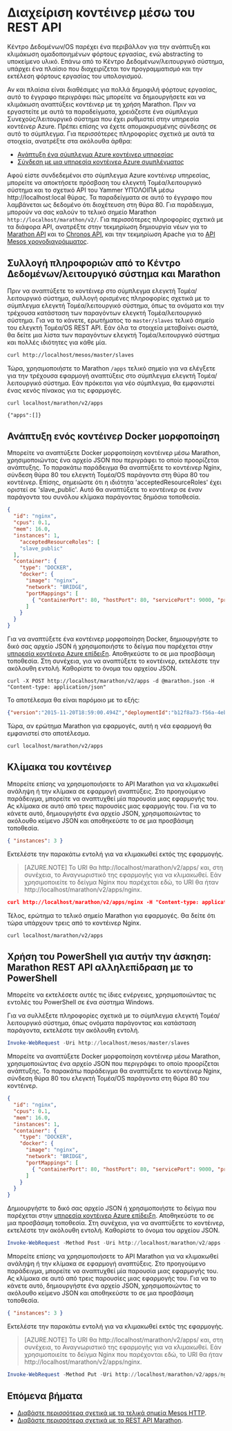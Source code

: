 <properties
   pageTitle="Azure Διαχείριση κοντέινερ υπηρεσίας κοντέινερ έως το REST API | Microsoft Azure"
   description="Ανάπτυξη κοντέινερ σε ένα σύμπλεγμα Mesos υπηρεσία κοντέινερ Azure χρησιμοποιώντας το REST API Marathon."
   services="container-service"
   documentationCenter=""
   authors="neilpeterson"
   manager="timlt"
   editor=""
   tags="acs, azure-container-service"
   keywords="Docker, κοντέινερ, μικρής κλίμακας-υπηρεσίες, Mesos, Azure"/>

<tags
   ms.service="container-service"
   ms.devlang="na"
   ms.topic="get-started-article"
   ms.tgt_pltfrm="na"
   ms.workload="na"
   ms.date="09/13/2016"
   ms.author="timlt"/>

# <a name="container-management-through-the-rest-api"></a>Διαχείριση κοντέινερ μέσω του REST API

Κέντρο Δεδομένων/OS παρέχει ένα περιβάλλον για την ανάπτυξη και κλιμάκωση ομαδοποιημένων φόρτους εργασίας, ενώ abstracting το υποκείμενο υλικό. Επάνω από το Κέντρο Δεδομένων/λειτουργικό σύστημα, υπάρχει ένα πλαίσιο που διαχειρίζεται τον προγραμματισμό και την εκτέλεση φόρτους εργασίας του υπολογισμού.

Αν και πλαίσια είναι διαθέσιμες για πολλά δημοφιλή φόρτους εργασίας, αυτό το έγγραφο περιγράφει πώς μπορείτε να δημιουργήσετε και να κλιμάκωση αναπτύξεις κοντέινερ με τη χρήση Marathon. Πριν να εργαστείτε με αυτά τα παραδείγματα, χρειάζεστε ένα σύμπλεγμα Συνεχούς/λειτουργικό σύστημα που έχει ρυθμιστεί στην υπηρεσία κοντέινερ Azure. Πρέπει επίσης να έχετε απομακρυσμένης σύνδεσης σε αυτό το σύμπλεγμα. Για περισσότερες πληροφορίες σχετικά με αυτά τα στοιχεία, ανατρέξτε στα ακόλουθα άρθρα:

- [Ανάπτυξη ένα σύμπλεγμα Azure κοντέινερ υπηρεσίας](container-service-deployment.md)
- [Σύνδεση με μια υπηρεσία κοντέινερ Azure συμπλέγματος](container-service-connect.md)

Αφού είστε συνδεδεμένοι στο σύμπλεγμα Azure κοντέινερ υπηρεσίας, μπορείτε να αποκτήσετε πρόσβαση του ελεγκτή Τομέα/λειτουργικό σύστημα και το σχετικό API του Yammer ΥΠΌΛΟΙΠΑ μέσω http://localhost:local θύρας. Τα παραδείγματα σε αυτό το έγγραφο που λαμβάνεται ως δεδομένο ότι διοχέτευση στη θύρα 80. Για παράδειγμα, μπορούν να σας καλούν το τελικό σημείο Marathon `http://localhost/marathon/v2/`. Για περισσότερες πληροφορίες σχετικά με τα διάφορα API, ανατρέξτε στην τεκμηρίωση δημιουργία νέων για το [Marathon API](https://mesosphere.github.io/marathon/docs/rest-api.html) και το [Chronos API](https://mesos.github.io/chronos/docs/api.html), και την τεκμηρίωση Apache για το [API Mesos χρονοδιαγράμματος](http://mesos.apache.org/documentation/latest/scheduler-http-api/).

## <a name="gather-information-from-dcos-and-marathon"></a>Συλλογή πληροφοριών από το Κέντρο Δεδομένων/λειτουργικό σύστημα και Marathon

Πριν να αναπτύξετε το κοντέινερ στο σύμπλεγμα ελεγκτή Τομέα/λειτουργικό σύστημα, συλλογή ορισμένες πληροφορίες σχετικά με το σύμπλεγμα ελεγκτή Τομέα/λειτουργικό σύστημα, όπως τα ονόματα και την τρέχουσα κατάσταση των παραγόντων ελεγκτή Τομέα/λειτουργικό σύστημα. Για να το κάνετε, ερωτήματος το `master/slaves` τελικό σημείο του ελεγκτή Τομέα/OS REST API. Εάν όλα τα στοιχεία μεταβαίνει σωστά, θα δείτε μια λίστα των παραγόντων ελεγκτή Τομέα/λειτουργικό σύστημα και πολλές ιδιότητες για κάθε μία.

```bash
curl http://localhost/mesos/master/slaves
```

Τώρα, χρησιμοποιήστε το Marathon `/apps` τελικό σημείο για να ελέγξετε για την τρέχουσα εφαρμογή αναπτύξεις στο σύμπλεγμα ελεγκτή Τομέα/λειτουργικό σύστημα. Εάν πρόκειται για νέο σύμπλεγμα, θα εμφανιστεί ένας κενός πίνακας για τις εφαρμογές.

```
curl localhost/marathon/v2/apps

{"apps":[]}
```

## <a name="deploy-a-docker-formatted-container"></a>Ανάπτυξη ενός κοντέινερ Docker μορφοποίηση

Μπορείτε να αναπτύξετε Docker μορφοποίηση κοντέινερ μέσω Marathon, χρησιμοποιώντας ένα αρχείο JSON που περιγράφει το οποίο προορίζεται ανάπτυξης. Το παρακάτω παράδειγμα θα αναπτύξετε το κοντέινερ Nginx, σύνδεση θύρα 80 του ελεγκτή Τομέα/OS παράγοντα στη θύρα 80 του κοντέινερ. Επίσης, σημειώστε ότι η ιδιότητα 'acceptedResourceRoles' έχει οριστεί σε 'slave_public'. Αυτό θα αναπτύξετε το κοντέινερ σε έναν παράγοντα του συνόλου κλίμακα παράγοντας δημόσια τοποθεσία.

```json
{
  "id": "nginx",
  "cpus": 0.1,
  "mem": 16.0,
  "instances": 1,
    "acceptedResourceRoles": [
    "slave_public"
  ],
  "container": {
    "type": "DOCKER",
    "docker": {
      "image": "nginx",
      "network": "BRIDGE",
      "portMappings": [
        { "containerPort": 80, "hostPort": 80, "servicePort": 9000, "protocol": "tcp" }
      ]
    }
  }
}
```

Για να αναπτύξετε ένα κοντέινερ μορφοποίηση Docker, δημιουργήστε το δικό σας αρχείο JSON ή χρησιμοποιήστε το δείγμα που παρέχεται στην [υπηρεσία κοντέινερ Azure επίδειξη](https://raw.githubusercontent.com/rgardler/AzureDevTestDeploy/master/marathon/marathon.json). Αποθηκεύστε το σε μια προσβάσιμη τοποθεσία. Στη συνέχεια, για να αναπτύξετε το κοντέινερ, εκτελέστε την ακόλουθη εντολή. Καθορίστε το όνομα του αρχείου JSON.

```
curl -X POST http://localhost/marathon/v2/apps -d @marathon.json -H "Content-type: application/json"
```

Το αποτέλεσμα θα είναι παρόμοιο με το εξής:

```json
{"version":"2015-11-20T18:59:00.494Z","deploymentId":"b12f8a73-f56a-4eb1-9375-4ac026d6cdec"}
```

Τώρα, αν ερώτημα Marathon για εφαρμογές, αυτή η νέα εφαρμογή θα εμφανιστεί στο αποτέλεσμα.

```
curl localhost/marathon/v2/apps
```

## <a name="scale-your-containers"></a>Κλίμακα του κοντέινερ

Μπορείτε επίσης να χρησιμοποιήσετε το API Marathon για να κλιμακωθεί ανάληψη ή την κλίμακα σε εφαρμογή αναπτύξεις. Στο προηγούμενο παράδειγμα, μπορείτε να αναπτυχθεί μία παρουσία μιας εφαρμογής του. Ας κλίμακα σε αυτό από τρεις παρουσίες μιας εφαρμογής του. Για να το κάνετε αυτό, δημιουργήστε ένα αρχείο JSON, χρησιμοποιώντας το ακόλουθο κείμενο JSON και αποθηκεύστε το σε μια προσβάσιμη τοποθεσία.

```json
{ "instances": 3 }
```

Εκτελέστε την παρακάτω εντολή για να κλιμακωθεί εκτός της εφαρμογής.

>[AZURE.NOTE] Το URI θα http://localhost/marathon/v2/apps/ και, στη συνέχεια, το Αναγνωριστικό της εφαρμογής για να κλιμακωθεί. Εάν χρησιμοποιείτε το δείγμα Nginx που παρέχεται εδώ, το URI θα ήταν http://localhost/marathon/v2/apps/nginx.

```json
curl http://localhost/marathon/v2/apps/nginx -H "Content-type: application/json" -X PUT -d @scale.json
```

Τέλος, ερώτημα το τελικό σημείο Marathon για εφαρμογές. Θα δείτε ότι τώρα υπάρχουν τρεις από το κοντέινερ Nginx.

```
curl localhost/marathon/v2/apps
```

## <a name="use-powershell-for-this-exercise-marathon-rest-api-interaction-with-powershell"></a>Χρήση του PowerShell για αυτήν την άσκηση: Marathon REST API αλληλεπίδραση με το PowerShell

Μπορείτε να εκτελέσετε αυτές τις ίδιες ενέργειες, χρησιμοποιώντας τις εντολές του PowerShell σε ένα σύστημα Windows.

Για να συλλέξετε πληροφορίες σχετικά με το σύμπλεγμα ελεγκτή Τομέα/λειτουργικό σύστημα, όπως ονόματα παράγοντας και κατάσταση παράγοντα, εκτελέστε την ακόλουθη εντολή.

```powershell
Invoke-WebRequest -Uri http://localhost/mesos/master/slaves
```

Μπορείτε να αναπτύξετε Docker μορφοποίηση κοντέινερ μέσω Marathon, χρησιμοποιώντας ένα αρχείο JSON που περιγράφει το οποίο προορίζεται ανάπτυξης. Το παρακάτω παράδειγμα θα αναπτύξετε το κοντέινερ Nginx, σύνδεση θύρα 80 του ελεγκτή Τομέα/OS παράγοντα στη θύρα 80 του κοντέινερ.

```json
{
  "id": "nginx",
  "cpus": 0.1,
  "mem": 16.0,
  "instances": 1,
  "container": {
    "type": "DOCKER",
    "docker": {
      "image": "nginx",
      "network": "BRIDGE",
      "portMappings": [
        { "containerPort": 80, "hostPort": 80, "servicePort": 9000, "protocol": "tcp" }
      ]
    }
  }
}
```

Δημιουργήστε το δικό σας αρχείο JSON ή χρησιμοποιήστε το δείγμα που παρέχεται στην [υπηρεσία κοντέινερ Azure επίδειξη](https://raw.githubusercontent.com/rgardler/AzureDevTestDeploy/master/marathon/marathon.json). Αποθηκεύστε το σε μια προσβάσιμη τοποθεσία. Στη συνέχεια, για να αναπτύξετε το κοντέινερ, εκτελέστε την ακόλουθη εντολή. Καθορίστε το όνομα του αρχείου JSON.

```powershell
Invoke-WebRequest -Method Post -Uri http://localhost/marathon/v2/apps -ContentType application/json -InFile 'c:\marathon.json'
```

Μπορείτε επίσης να χρησιμοποιήσετε το API Marathon για να κλιμακωθεί ανάληψη ή την κλίμακα σε εφαρμογή αναπτύξεις. Στο προηγούμενο παράδειγμα, μπορείτε να αναπτυχθεί μία παρουσία μιας εφαρμογής του. Ας κλίμακα σε αυτό από τρεις παρουσίες μιας εφαρμογής του. Για να το κάνετε αυτό, δημιουργήστε ένα αρχείο JSON, χρησιμοποιώντας το ακόλουθο κείμενο JSON και αποθηκεύστε το σε μια προσβάσιμη τοποθεσία.

```json
{ "instances": 3 }
```

Εκτελέστε την παρακάτω εντολή για να κλιμακωθεί εκτός της εφαρμογής.

> [AZURE.NOTE] Το URI θα http://localhost/marathon/v2/apps/ και, στη συνέχεια, το Αναγνωριστικό της εφαρμογής για να κλιμακωθεί. Εάν χρησιμοποιείτε το δείγμα Nginx που παρέχονται εδώ, το URI θα ήταν http://localhost/marathon/v2/apps/nginx.

```powershell
Invoke-WebRequest -Method Put -Uri http://localhost/marathon/v2/apps/nginx -ContentType application/json -InFile 'c:\scale.json'
```

## <a name="next-steps"></a>Επόμενα βήματα

- [Διαβάστε περισσότερα σχετικά με τα τελικά σημεία Mesos HTTP]( http://mesos.apache.org/documentation/latest/endpoints/).
- [Διαβάστε περισσότερα σχετικά με το REST API Marathon]( https://mesosphere.github.io/marathon/docs/rest-api.html).
